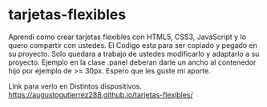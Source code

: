 # tarjetas-flexibles
Aprendí como crear tarjetas flexibles con HTML5, CSS3, JavaScript y lo quero compartir con ustedes.
El Codigo esta para ser copiado y pegado en su proyecto. Solo quedara a trabajo de ustedes modificarlo y adaptarlo a su proyecto.
Ejemplo en la clase .panel deberan darle un ancho al contenedor hijo por ejemplo de >= 30px.
Espero que les guste mi aporte.

Link para verlo en Distintos dispositivos. https://augustogutierrez288.github.io/tarjetas-flexibles/
